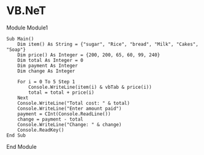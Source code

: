 # VB.NeT

Module Module1

    Sub Main()
        Dim item() As String = {"sugar", "Rice", "bread", "Milk", "Cakes", "Soap"}
        Dim price() As Integer = {200, 200, 65, 60, 99, 240}
        Dim total As Integer = 0
        Dim payment As Integer
        Dim change As Integer

        For i = 0 To 5 Step 1
            Console.WriteLine(item(i) & vbTab & price(i))
            total = total + price(i)
        Next
        Console.WriteLine("Total cost: " & total)
        Console.WriteLine("Enter amount paid")
        payment = CInt(Console.ReadLine())
        change = payment - total
        Console.WriteLine("Change: " & change)
        Console.ReadKey()
    End Sub

End Module
